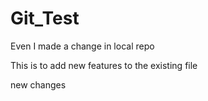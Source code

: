 # Git_Test

Even I made a change in local repo

This is to add new features to the existing file

new changes